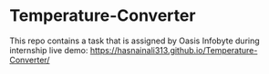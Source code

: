 # Temperature-Converter
This repo contains a task that is assigned by Oasis Infobyte during internship 
live demo: https://hasnainali313.github.io/Temperature-Converter/
